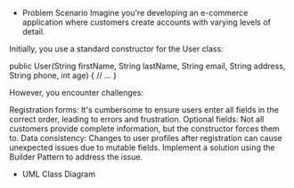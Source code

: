+ Problem Scenario
Imagine you're developing an e-commerce application where customers create accounts with varying levels of detail.

Initially, you use a standard constructor for the User class:

public User(String firstName, String lastName, String email, String address, String phone, int age) { // ... }

However, you encounter challenges:

Registration forms: It's cumbersome to ensure users enter all fields in the correct order, leading to errors and frustration.
Optional fields: Not all customers provide complete information, but the constructor forces them to.
Data consistency: Changes to user profiles after registration can cause unexpected issues due to mutable fields.
Implement a solution using the Builder Pattern to address the issue.

+ UML Class Diagram
